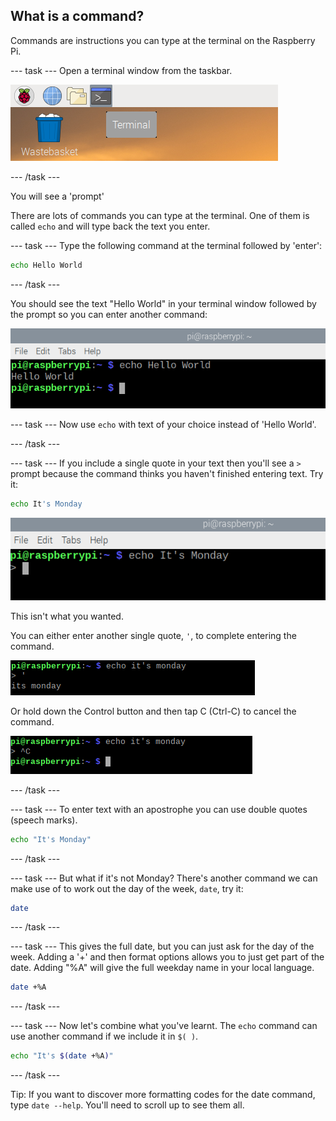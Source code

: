 ## What is a command?

Commands are instructions you can type at the terminal on the Raspberry Pi. 

--- task ---
Open a terminal window from the taskbar. 

![terminal icon](images/command-terminal.png)

--- /task ---

You will see a 'prompt'

There are lots of commands you can type at the terminal. One of them is called `echo` and will type back the text you enter. 

--- task ---
Type the following command at the terminal followed by 'enter':

```bash
echo Hello World
```
--- /task ---

You should see the text "Hello World" in your terminal window followed by the prompt so you can enter another command:

![Echo output](images/command-hello-world-output.png)

--- task ---
Now use `echo` with text of your choice instead of 'Hello World'. 

--- /task ---

--- task ---
If you include a single quote in your text then you'll see a `>` prompt because the command thinks you haven't finished entering text. Try it:

```bash
echo It's Monday
```

![prompt](images/command-prompt.png)

This isn't what you wanted.

You can either enter another single quote, `'`, to complete entering the command. 

![prompt](images/monday_apostophe.png)

Or hold down the Control button and then tap C (Ctrl-C) to cancel the command. 

![prompt](images/monday_controlC.png)

--- /task ---

--- task ---
To enter text with an apostrophe you can use double quotes (speech marks).

```bash
echo "It's Monday"
```

--- /task ---

--- task ---
But what if it's not Monday? There's another command we can make use of to work out the day of the week, `date`, try it: 

```bash
date
```
--- /task ---

--- task ---
This gives the full date, but you can just ask for the day of the week. Adding a '+' and then format options allows you to just get part of the date. Adding "%A" will give the full weekday name in your local language. 

```bash
date +%A
```
--- /task ---

--- task ---
Now let's combine what you've learnt. The `echo` command can use another command if we include it in `$( )`. 

```bash
echo "It's $(date +%A)"
```
--- /task ---

Tip: If you want to discover more formatting codes for the date command, type `date --help`. You'll need to scroll up to see them all.
